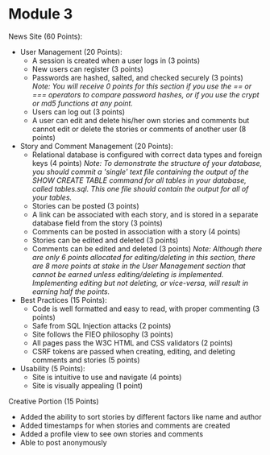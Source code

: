 # Module 3
News Site (60 Points):
- User Management (20 Points):
    - A session is created when a user logs in (3 points)
    - New users can register (3 points)
    - Passwords are hashed, salted, and checked securely (3 points)  
    *Note: You will receive 0 points for this section if you use the == or === operators to compare password hashes, or if you use the crypt or md5 functions at any point.*
    - Users can log out (3 points)
    - A user can edit and delete his/her own stories and comments but cannot edit or delete the stories or comments of another user (8 points)
- Story and Comment Management (20 Points):
    - Relational database is configured with correct data types and foreign keys (4 points)
    *Note: To demonstrate the structure of your database, you should commit a 'single' text file containing the output of the SHOW CREATE TABLE command for all tables in your database, called tables.sql. This one file should contain the output for all of your tables.*
    - Stories can be posted (3 points)
    - A link can be associated with each story, and is stored in a separate database field from the story (3 points)
    - Comments can be posted in association with a story (4 points)
    - Stories can be edited and deleted (3 points)
    - Comments can be edited and deleted (3 points)
    *Note: Although there are only 6 points allocated for editing/deleting in this section, there are 8 more points at stake in the User Management section that cannot be earned unless editing/deleting is implemented. Implementing editing but not deleting, or vice-versa, will result in earning half the points.*
- Best Practices (15 Points):
    - Code is well formatted and easy to read, with proper commenting (3 points)
    - Safe from SQL Injection attacks (2 points)
    - Site follows the FIEO philosophy (3 points)
    - All pages pass the W3C HTML and CSS validators (2 points)
    - CSRF tokens are passed when creating, editing, and deleting comments and stories (5 points)
- Usability (5 Points):
    - Site is intuitive to use and navigate (4 points)
    - Site is visually appealing (1 point)

Creative Portion (15 Points)
- Added the ability to sort stories by different factors like name and author
- Added timestamps for when stories and comments are created
- Added a profile view to see own stories and comments
- Able to post anonymously